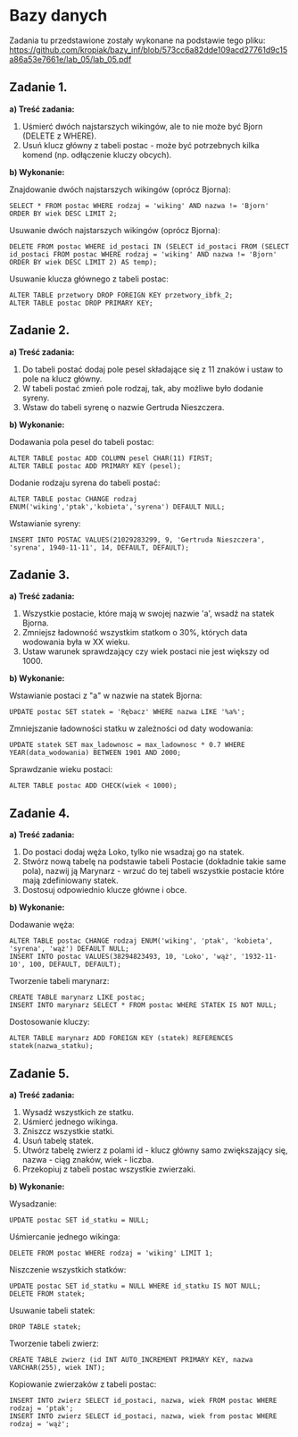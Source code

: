 # Bazy danych
Zadania tu przedstawione zostały wykonane na podstawie tego pliku: 
https://github.com/kropiak/bazy_inf/blob/573cc6a82dde109acd27761d9c15a86a53e7661e/lab_05/lab_05.pdf

##  Zadanie 1.
**a) Treść zadania:**

1. Uśmierć dwóch najstarszych wikingów, ale to nie może być Bjorn (DELETE z WHERE).
2. Usuń klucz główny z tabeli postac - może być potrzebnych kilka komend (np. odłączenie kluczy
obcych).

**b) Wykonanie:**

Znajdowanie dwóch najstarszych wikingów (oprócz Bjorna):
~~~mysql
SELECT * FROM postac WHERE rodzaj = 'wiking' AND nazwa != 'Bjorn' ORDER BY wiek DESC LIMIT 2;
~~~
Usuwanie dwóch najstarszych wikingów (oprócz Bjorna):
~~~mysql
DELETE FROM postac WHERE id_postaci IN (SELECT id_postaci FROM (SELECT id_postaci FROM postac WHERE rodzaj = 'wiking' AND nazwa != 'Bjorn' ORDER BY wiek DESC LIMIT 2) AS temp);
~~~
Usuwanie klucza głównego z tabeli postac:
~~~mysql
ALTER TABLE przetwory DROP FOREIGN KEY przetwory_ibfk_2;
ALTER TABLE postac DROP PRIMARY KEY;
~~~
## Zadanie 2.
**a) Treść zadania:**

1. Do tabeli postać dodaj pole pesel składające się z 11 znaków i ustaw to pole na klucz główny.
2. W tabeli postać zmień pole rodzaj, tak, aby możliwe było dodanie syreny.
3. Wstaw do tabeli syrenę o nazwie Gertruda Nieszczera.

**b) Wykonanie:**

Dodawania pola pesel do tabeli postac:
~~~mysql
ALTER TABLE postac ADD COLUMN pesel CHAR(11) FIRST;
ALTER TABLE postac ADD PRIMARY KEY (pesel);
~~~
Dodanie rodzaju syrena do tabeli postać:
~~~mysql
ALTER TABLE postac CHANGE rodzaj ENUM('wiking','ptak','kobieta','syrena') DEFAULT NULL;
~~~
Wstawianie syreny:
~~~mysql
INSERT INTO POSTAC VALUES(21029283299, 9, 'Gertruda Nieszczera', 'syrena', 1940-11-11', 14, DEFAULT, DEFAULT);
~~~

## Zadanie 3.
**a) Treść zadania:**

1. Wszystkie postacie, które mają w swojej nazwie 'a', wsadź na statek Bjorna.
2. Zmniejsz ładowność wszystkim statkom o 30%, których data wodowania była w XX wieku.
3. Ustaw warunek sprawdzający czy wiek postaci nie jest większy od 1000.

**b) Wykonanie:**

Wstawianie postaci z "a" w nazwie na statek Bjorna:
~~~mysql
UPDATE postac SET statek = 'Rębacz' WHERE nazwa LIKE '%a%';
~~~
Zmniejszanie ładowności statku w zależności od daty wodowania:
~~~mysql
UPDATE statek SET max_ladownosc = max_ladownosc * 0.7 WHERE YEAR(data_wodowania) BETWEEN 1901 AND 2000;
~~~
Sprawdzanie wieku postaci:
~~~mysql
ALTER TABLE postac ADD CHECK(wiek < 1000);
~~~

## Zadanie 4.
**a) Treść zadania:**

1. Do postaci dodaj węża Loko, tylko nie wsadzaj go na statek.
2. Stwórz nową tabelę na podstawie tabeli Postacie (dokładnie takie same pola), nazwij ją Marynarz -
wrzuć do tej tabeli wszystkie postacie które mają zdefiniowany statek.
3. Dostosuj odpowiednio klucze główne i obce.

**b) Wykonanie:**

Dodawanie węża:
~~~mysql
ALTER TABLE postac CHANGE rodzaj ENUM('wiking', 'ptak', 'kobieta', 'syrena', 'wąż') DEFAULT NULL;
INSERT INTO postac VALUES(38294823493, 10, 'Loko', 'wąż', '1932-11-10', 100, DEFAULT, DEFAULT);
~~~
Tworzenie tabeli marynarz:
~~~mysql
CREATE TABLE marynarz LIKE postac;
INSERT INTO marynarz SELECT * FROM postac WHERE STATEK IS NOT NULL;
~~~
Dostosowanie kluczy:
~~~mysql
ALTER TABLE marynarz ADD FOREIGN KEY (statek) REFERENCES statek(nazwa_statku);
~~~

## Zadanie 5.

**a) Treść zadania:**

1. Wysadź wszystkich ze statku.
2. Uśmierć jednego wikinga.
3. Zniszcz wszystkie statki.
4. Usuń tabelę statek.
5. Utwórz tabelę zwierz z polami id - klucz główny samo zwiększający się, nazwa - ciąg znaków, wiek -
liczba.
6. Przekopiuj z tabeli postac wszystkie zwierzaki.

**b) Wykonanie:**

Wysadzanie:
~~~mysql
UPDATE postac SET id_statku = NULL;
~~~
Uśmiercanie jednego wikinga:
~~~mysql
DELETE FROM postac WHERE rodzaj = 'wiking' LIMIT 1;
~~~
Niszczenie wszystkich statków:
~~~mysql
UPDATE postac SET id_statku = NULL WHERE id_statku IS NOT NULL;
DELETE FROM statek;
~~~
Usuwanie tabeli statek:
~~~mysql
DROP TABLE statek;
~~~~
Tworzenie tabeli zwierz:
~~~mysql
CREATE TABLE zwierz (id INT AUTO_INCREMENT PRIMARY KEY, nazwa VARCHAR(255), wiek INT);
~~~
Kopiowanie zwierzaków z tabeli postac:
~~~mysql
INSERT INTO zwierz SELECT id_postaci, nazwa, wiek FROM postac WHERE rodzaj = 'ptak';
INSERT INTO zwierz SELECT id_postaci, nazwa, wiek from postac WHERE rodzaj = 'wąż';
~~~
